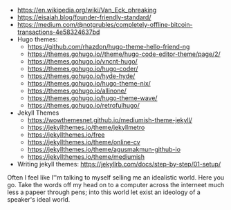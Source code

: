 - https://en.wikipedia.org/wiki/Van_Eck_phreaking
- https://eisaiah.blog/founder-friendly-standard/
- https://medium.com/@notgrubles/completely-offline-bitcoin-transactions-4e58324637bd
- Hugo themes:
  - https://github.com/rhazdon/hugo-theme-hello-friend-ng
  - https://themes.gohugo.io//theme/hugo-code-editor-theme/page/2/
  - https://themes.gohugo.io/vncnt-hugo/
  - https://themes.gohugo.io/hugo-coder/
  - https://themes.gohugo.io/hyde-hyde/
  - https://themes.gohugo.io/hugo-theme-nix/
  - https://themes.gohugo.io/allinone/
  - https://themes.gohugo.io/hugo-theme-wave/
  - https://themes.gohugo.io/retrofulhugo/
- Jekyll Themes
  - https://wowthemesnet.github.io/mediumish-theme-jekyll/ 
  - https://jekyllthemes.io/theme/jekyllmetro
  - https://jekyllthemes.io/free
  - https://jekyllthemes.io/theme/online-cv
  - https://jekyllthemes.io/theme/agusmakmun-github-io
  - https://jekyllthemes.io/theme/mediumish
- Writing jekyll themes: https://jekyllrb.com/docs/step-by-step/01-setup/

Often I feel like I''m talking to myself selling me an idealistic world.
Here you go. Take the words off my head on to a computer across the interneet much less a papeer through pens; into this world  let exist an ideology of a speaker's ideal world.
